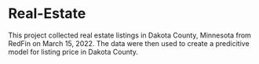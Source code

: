 # Real-Estate

This project collected real estate listings in Dakota County, Minnesota from RedFin on March 15, 2022. The data were then used to create a predicitive model for listing price in Dakota County.
